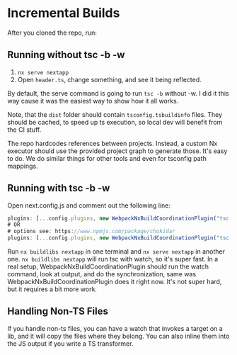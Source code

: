 # Incremental Builds

After you cloned the repo, run:

## Running without tsc -b -w

1. `nx serve nextapp`
2. Open `header.ts`, change something, and see it being reflected.

By default, the serve command is going to run `tsc -b` without -w. I did it this way cause it was the easiest way to show how it all works.

Note, that the `dist` folder should contain `tsconfig.tsbuildinfo` files. They should be cached, to speed up ts execution, so local dev will benefit from the CI stuff.

The repo hardcodes references between projects. Instead, a custom Nx executor should use the provided project graph to generate those. It's easy to do. We do similar things for other tools and even for tsconfig path mappings.

## Running with tsc -b -w

Open next.config.js and comment out the following line:

```js
plugins: [...config.plugins, new WebpackNxBuildCoordinationPlugin("tsc -b apps/nextapp/tsconfig.json", "libs")],
# OR
# options see: https://www.npmjs.com/package/chokidar
plugins: [...config.plugins, new WebpackNxBuildCoordinationPlugin("tsc -b apps/nextapp/tsconfig.json", "libs", [options])],
```

Run `nx buildlibs nextapp` in one terminal and `nx serve nextapp` in another one. `nx buildlibs nextapp` will run tsc with watch, so it's super fast. In a real setup, WebpackNxBuildCoordinationPlugin should run the watch command, look at output, and do the synchronization, same was WebpackNxBuildCoordinationPlugin does it right now. It's not super hard, but it requires a bit more work.

## Handling Non-TS Files

If you handle non-ts files, you can have a watch that invokes a target on a lib, and it will copy the files where they belong. You can also inline them into the JS output if you write a TS transformer.
